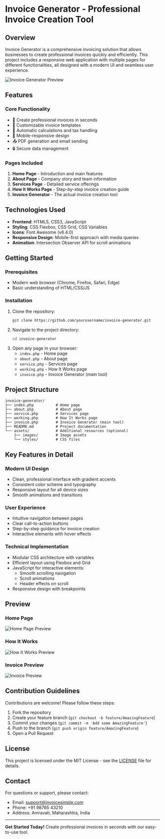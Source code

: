 # Invoice Generator - Professional Invoice Creation Tool

## Overview
Invoice Generator is a comprehensive invoicing solution that allows businesses to create professional invoices quickly and efficiently. This project includes a responsive web application with multiple pages for different functionalities, all designed with a modern UI and seamless user experience.

![Invoice Generator Preview](https://images.unsplash.com/photo-1600880292089-90a7e086ee0c?auto=format&fit=crop&w=1200&h=600&q=80)

## Features

### Core Functionality
- 🚀 Create professional invoices in seconds
- 💼 Customizable invoice templates
- 🔢 Automatic calculations and tax handling
- 📱 Mobile-responsive design
- 📤 PDF generation and email sending
- 🔒 Secure data management

### Pages Included
1. **Home Page** - Introduction and main features
2. **About Page** - Company story and team information
3. **Services Page** - Detailed service offerings
4. **How It Works Page** - Step-by-step invoice creation guide
5. **Invoice Generator** - The actual invoice creation tool

## Technologies Used

- **Frontend**: HTML5, CSS3, JavaScript
- **Styling**: CSS Flexbox, CSS Grid, CSS Variables
- **Icons**: Font Awesome (v6.4.0)
- **Responsive Design**: Mobile-first approach with media queries
- **Animation**: Intersection Observer API for scroll animations

## Getting Started

### Prerequisites
- Modern web browser (Chrome, Firefox, Safari, Edge)
- Basic understanding of HTML/CSS/JS

### Installation
1. Clone the repository:
   ```bash
   git clone https://github.com/yourusername/invoice-generator.git
   ```
2. Navigate to the project directory:
   ```bash
   cd invoice-generator
   ```
3. Open any page in your browser:
   - `index.php` - Home page
   - `about.php` - About page
   - `service.php` - Services page
   - `working.php` - How It Works page
   - `invoice.php` - Invoice Generator (main tool)

## Project Structure

```
invoice-generator/
├── index.php          # Home page
├── about.php          # About page
├── service.php        # Services page
├── working.php        # How It Works page
├── invoice.php        # Invoice Generator (main tool)
├── README.md          # Project documentation
└── assets/            # Additional resources (optional)
    ├── images/        # Image assets
    └── styles/        # CSS files
```

## Key Features in Detail

### Modern UI Design
- Clean, professional interface with gradient accents
- Consistent color scheme and typography
- Responsive layout for all device sizes
- Smooth animations and transitions

### User Experience
- Intuitive navigation between pages
- Clear call-to-action buttons
- Step-by-step guidance for invoice creation
- Interactive elements with hover effects

### Technical Implementation
- Modular CSS architecture with variables
- Efficient layout using Flexbox and Grid
- JavaScript for interactive elements:
  - Smooth scrolling navigation
  - Scroll animations
  - Header effects on scroll
- Responsive design with breakpoints

## Preview

### Home Page
![Home Page Preview](https://images.unsplash.com/photo-1604594849809-dfedbc827105?auto=format&fit=crop&w=800&h=600&q=80)

### How It Works
![How It Works Preview](https://images.unsplash.com/photo-1552664730-d307ca884978?auto=format&fit=crop&w=800&h=600&q=80)

### Invoice Preview
![Invoice Preview](https://images.unsplash.com/photo-1556742049-0cfed4f6a45d?auto=format&fit=crop&w=800&h=600&q=80)

## Contribution Guidelines

Contributions are welcome! Please follow these steps:
1. Fork the repository
2. Create your feature branch (`git checkout -b feature/AmazingFeature`)
3. Commit your changes (`git commit -m 'Add some AmazingFeature'`)
4. Push to the branch (`git push origin feature/AmazingFeature`)
5. Open a Pull Request

## License

This project is licensed under the MIT License - see the [LICENSE](LICENSE) file for details.

## Contact

For questions or support, please contact:
- Email: support@invoicesimple.com
- Phone: +91 98765 43210
- Address: Amravati, Maharashtra, India

---

**Get Started Today!** Create professional invoices in seconds with our easy-to-use tool.
